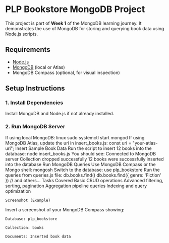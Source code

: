# PLP Bookstore MongoDB Project

This project is part of **Week 1** of the MongoDB learning journey. It demonstrates the use of MongoDB for storing and querying book data using Node.js scripts.



## Requirements

- [Node.js](https://nodejs.org/)
- [MongoDB](https://www.mongodb.com/try/download/community) (local or Atlas)
- MongoDB Compass (optional, for visual inspection)



## Setup Instructions

### 1. Install Dependencies
Install MongoDB and Node.js if not already installed.

### 2. Run MongoDB Server
If using local MongoDB:
 linux
sudo systemctl start mongod
If using MongoDB Atlas, update the uri in insert_books.js:
    const uri = "your-atlas-uri";
Insert Sample Book Data
Run the script to insert 12 books into the database:
    node insert_books.js
You should see:
    Connected to MongoDB server
    Collection dropped successfully
    12 books were successfully inserted into the database
Run MongoDB Queries
Use MongoDB Compass or the Mongo shell:
    mongosh
Switch to the database:
    use plp_bookstore
Run the queries from queries.js file:
    db.books.find()
    db.books.find({ genre: 'Fiction' })
// and others...
    Tasks Covered
    Basic CRUD operations
    Advanced filtering, sorting, pagination
    Aggregation pipeline queries
    Indexing and query optimization

    Screenshot (Example)
Insert a screenshot of your MongoDB Compass showing:

    Database: plp_bookstore

    Collection: books

    Documents: Inserted book data
